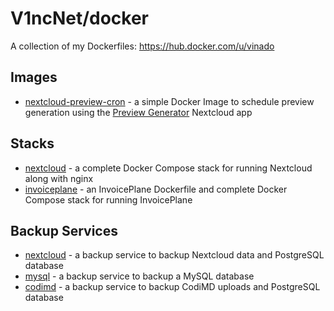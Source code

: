 # V1ncNet/docker

A collection of my Dockerfiles: https://hub.docker.com/u/vinado

## Images

- [nextcloud-preview-cron](nextcloud-preview-cron) - a simple Docker Image to schedule preview generation using the [Preview Generator](https://apps.nextcloud.com/apps/previewgenerator) Nextcloud app

## Stacks

- [nextcloud](https://github.com/V1ncNet/docker/tree/master/nextcloud-nginx) - a complete Docker Compose stack for running Nextcloud along with nginx
- [invoiceplane](https://github.com/V1ncNet/docker/tree/master/invoiceplane) - an InvoicePlane Dockerfile and complete Docker Compose stack for running InvoicePlane

## Backup Services

- [nextcloud](https://github.com/V1ncNet/docker/tree/master/backup-nextcloud) - a backup service to backup Nextcloud data and PostgreSQL database
- [mysql](https://github.com/V1ncNet/docker/tree/master/backup-mysql) - a backup service to backup a MySQL database
- [codimd](https://github.com/V1ncNet/docker/tree/master/backup-codimd) - a backup service to backup CodiMD uploads and PostgreSQL database
